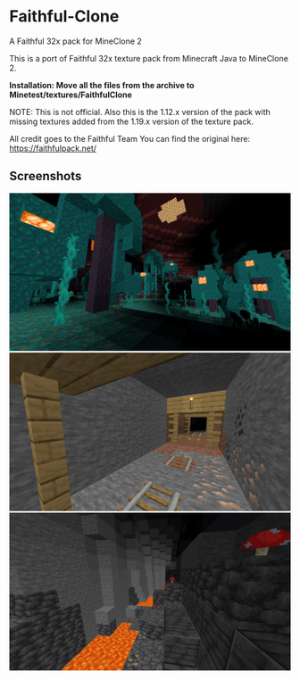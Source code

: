 # Faithful-Clone

A Faithful 32x pack for MineClone 2

This is a port of Faithful 32x texture pack from Minecraft Java to MineClone 2.

**Installation: Move all the files from the archive to Minetest/textures/FaithfulClone**

NOTE: This is not official. Also this is the 1.12.x version of the pack with missing textures added from the 1.19.x version of the texture pack.

All credit goes to the Faithful Team You can find the original here: https://faithfulpack.net/

## Screenshots
![Screenshot](https://github.com/Zormein/Faithful-Clone/raw/main/Files/screenshot.png)
![Screenshot](https://github.com/Zormein/Faithful-Clone/raw/main/Files/screenshot1.png)
![Screenshot](https://github.com/Zormein/Faithful-Clone/raw/main/Files/screenshot2.png)
